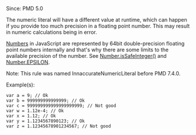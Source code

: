 Since: PMD 5.0

The numeric literal will have a different value at runtime, which can happen if you provide too much
precision in a floating point number.  This may result in numeric calculations being in error.

[Numbers](https://developer.mozilla.org/en-US/docs/Web/JavaScript/Reference/Global_Objects/Number) in JavaScript
are represented by 64bit double-precision floating point numbers internally and that's why there are some limits
to the available precision of the number.
See [Number.isSafeInteger()](https://developer.mozilla.org/en-US/docs/Web/JavaScript/Reference/Global_Objects/Number/isSafeInteger)
and [Number.EPSILON](https://developer.mozilla.org/en-US/docs/Web/JavaScript/Reference/Global_Objects/Number/EPSILON).

Note: This rule was named InnaccurateNumericLiteral before PMD 7.4.0.

Example(s):
```
var a = 9; // Ok
var b = 999999999999999; // Ok
var c = 999999999999999999999; // Not good
var w = 1.12e-4; // Ok
var x = 1.12; // Ok
var y = 1.1234567890123; // Ok
var z = 1.12345678901234567; // Not good
```
